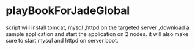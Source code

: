 # playBookForJadeGlobal
script will install tomcat, mysql ,httpd on the targeted server ,download a sample application and start the application on 2 nodes. it will also make sure to start mysql and httpd on server boot.
